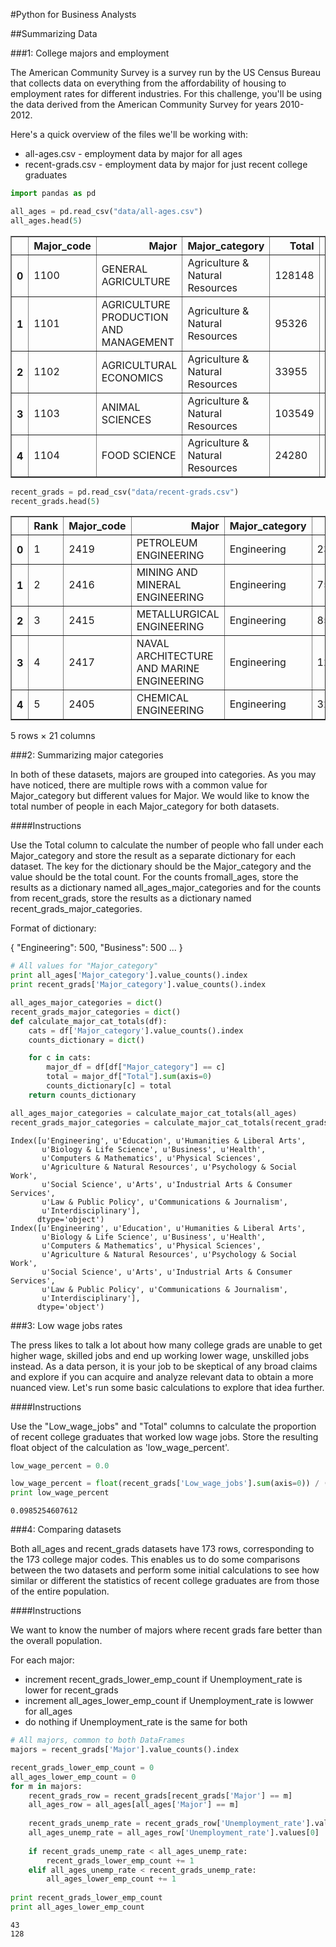 
#Python for Business Analysts

##Summarizing Data

###1: College majors and employment

The American Community Survey is a survey run by the US Census Bureau that collects data on everything from the affordability of housing to employment rates for different industries. For this challenge, you'll be using the data derived from the American Community Survey for years 2010-2012.

Here's a quick overview of the files we'll be working with:

- all-ages.csv - employment data by major for all ages
- recent-grads.csv - employment data by major for just recent college graduates


```python
import pandas as pd

all_ages = pd.read_csv("data/all-ages.csv")
all_ages.head(5)
```




<div>
<table border="1" class="dataframe">
  <thead>
    <tr style="text-align: right;">
      <th></th>
      <th>Major_code</th>
      <th>Major</th>
      <th>Major_category</th>
      <th>Total</th>
      <th>Employed</th>
      <th>Employed_full_time_year_round</th>
      <th>Unemployed</th>
      <th>Unemployment_rate</th>
      <th>Median</th>
      <th>P25th</th>
      <th>P75th</th>
    </tr>
  </thead>
  <tbody>
    <tr>
      <th>0</th>
      <td>1100</td>
      <td>GENERAL AGRICULTURE</td>
      <td>Agriculture &amp; Natural Resources</td>
      <td>128148</td>
      <td>90245</td>
      <td>74078</td>
      <td>2423</td>
      <td>0.026147</td>
      <td>50000</td>
      <td>34000</td>
      <td>80000</td>
    </tr>
    <tr>
      <th>1</th>
      <td>1101</td>
      <td>AGRICULTURE PRODUCTION AND MANAGEMENT</td>
      <td>Agriculture &amp; Natural Resources</td>
      <td>95326</td>
      <td>76865</td>
      <td>64240</td>
      <td>2266</td>
      <td>0.028636</td>
      <td>54000</td>
      <td>36000</td>
      <td>80000</td>
    </tr>
    <tr>
      <th>2</th>
      <td>1102</td>
      <td>AGRICULTURAL ECONOMICS</td>
      <td>Agriculture &amp; Natural Resources</td>
      <td>33955</td>
      <td>26321</td>
      <td>22810</td>
      <td>821</td>
      <td>0.030248</td>
      <td>63000</td>
      <td>40000</td>
      <td>98000</td>
    </tr>
    <tr>
      <th>3</th>
      <td>1103</td>
      <td>ANIMAL SCIENCES</td>
      <td>Agriculture &amp; Natural Resources</td>
      <td>103549</td>
      <td>81177</td>
      <td>64937</td>
      <td>3619</td>
      <td>0.042679</td>
      <td>46000</td>
      <td>30000</td>
      <td>72000</td>
    </tr>
    <tr>
      <th>4</th>
      <td>1104</td>
      <td>FOOD SCIENCE</td>
      <td>Agriculture &amp; Natural Resources</td>
      <td>24280</td>
      <td>17281</td>
      <td>12722</td>
      <td>894</td>
      <td>0.049188</td>
      <td>62000</td>
      <td>38500</td>
      <td>90000</td>
    </tr>
  </tbody>
</table>
</div>




```python
recent_grads = pd.read_csv("data/recent-grads.csv")
recent_grads.head(5)
```




<div>
<table border="1" class="dataframe">
  <thead>
    <tr style="text-align: right;">
      <th></th>
      <th>Rank</th>
      <th>Major_code</th>
      <th>Major</th>
      <th>Major_category</th>
      <th>Total</th>
      <th>Sample_size</th>
      <th>Men</th>
      <th>Women</th>
      <th>ShareWomen</th>
      <th>Employed</th>
      <th>...</th>
      <th>Part_time</th>
      <th>Full_time_year_round</th>
      <th>Unemployed</th>
      <th>Unemployment_rate</th>
      <th>Median</th>
      <th>P25th</th>
      <th>P75th</th>
      <th>College_jobs</th>
      <th>Non_college_jobs</th>
      <th>Low_wage_jobs</th>
    </tr>
  </thead>
  <tbody>
    <tr>
      <th>0</th>
      <td>1</td>
      <td>2419</td>
      <td>PETROLEUM ENGINEERING</td>
      <td>Engineering</td>
      <td>2339</td>
      <td>36</td>
      <td>2057</td>
      <td>282</td>
      <td>0.120564</td>
      <td>1976</td>
      <td>...</td>
      <td>270</td>
      <td>1207</td>
      <td>37</td>
      <td>0.018381</td>
      <td>110000</td>
      <td>95000</td>
      <td>125000</td>
      <td>1534</td>
      <td>364</td>
      <td>193</td>
    </tr>
    <tr>
      <th>1</th>
      <td>2</td>
      <td>2416</td>
      <td>MINING AND MINERAL ENGINEERING</td>
      <td>Engineering</td>
      <td>756</td>
      <td>7</td>
      <td>679</td>
      <td>77</td>
      <td>0.101852</td>
      <td>640</td>
      <td>...</td>
      <td>170</td>
      <td>388</td>
      <td>85</td>
      <td>0.117241</td>
      <td>75000</td>
      <td>55000</td>
      <td>90000</td>
      <td>350</td>
      <td>257</td>
      <td>50</td>
    </tr>
    <tr>
      <th>2</th>
      <td>3</td>
      <td>2415</td>
      <td>METALLURGICAL ENGINEERING</td>
      <td>Engineering</td>
      <td>856</td>
      <td>3</td>
      <td>725</td>
      <td>131</td>
      <td>0.153037</td>
      <td>648</td>
      <td>...</td>
      <td>133</td>
      <td>340</td>
      <td>16</td>
      <td>0.024096</td>
      <td>73000</td>
      <td>50000</td>
      <td>105000</td>
      <td>456</td>
      <td>176</td>
      <td>0</td>
    </tr>
    <tr>
      <th>3</th>
      <td>4</td>
      <td>2417</td>
      <td>NAVAL ARCHITECTURE AND MARINE ENGINEERING</td>
      <td>Engineering</td>
      <td>1258</td>
      <td>16</td>
      <td>1123</td>
      <td>135</td>
      <td>0.107313</td>
      <td>758</td>
      <td>...</td>
      <td>150</td>
      <td>692</td>
      <td>40</td>
      <td>0.050125</td>
      <td>70000</td>
      <td>43000</td>
      <td>80000</td>
      <td>529</td>
      <td>102</td>
      <td>0</td>
    </tr>
    <tr>
      <th>4</th>
      <td>5</td>
      <td>2405</td>
      <td>CHEMICAL ENGINEERING</td>
      <td>Engineering</td>
      <td>32260</td>
      <td>289</td>
      <td>21239</td>
      <td>11021</td>
      <td>0.341631</td>
      <td>25694</td>
      <td>...</td>
      <td>5180</td>
      <td>16697</td>
      <td>1672</td>
      <td>0.061098</td>
      <td>65000</td>
      <td>50000</td>
      <td>75000</td>
      <td>18314</td>
      <td>4440</td>
      <td>972</td>
    </tr>
  </tbody>
</table>
<p>5 rows × 21 columns</p>
</div>



###2: Summarizing major categories

In both of these datasets, majors are grouped into categories. As you may have noticed, there are multiple rows with a common value for Major_category but different values for Major. We would like to know the total number of people in each Major_category for both datasets.

####Instructions

Use the Total column to calculate the number of people who fall under each Major_category and store the result as a separate dictionary for each dataset. The key for the dictionary should be the Major_category and the value should be the total count. For the counts fromall_ages, store the results as a dictionary named all_ages_major_categories and for the counts from recent_grads, store the results as a dictionary named recent_grads_major_categories.

Format of dictionary:

{ 
    "Engineering": 500,
    "Business": 500
    ...
}


```python
# All values for "Major_category"
print all_ages['Major_category'].value_counts().index
print recent_grads['Major_category'].value_counts().index

all_ages_major_categories = dict()
recent_grads_major_categories = dict()
def calculate_major_cat_totals(df):
    cats = df['Major_category'].value_counts().index
    counts_dictionary = dict()

    for c in cats:
        major_df = df[df["Major_category"] == c]
        total = major_df["Total"].sum(axis=0)
        counts_dictionary[c] = total
    return counts_dictionary

all_ages_major_categories = calculate_major_cat_totals(all_ages)
recent_grads_major_categories = calculate_major_cat_totals(recent_grads)
```

    Index([u'Engineering', u'Education', u'Humanities & Liberal Arts',
           u'Biology & Life Science', u'Business', u'Health',
           u'Computers & Mathematics', u'Physical Sciences',
           u'Agriculture & Natural Resources', u'Psychology & Social Work',
           u'Social Science', u'Arts', u'Industrial Arts & Consumer Services',
           u'Law & Public Policy', u'Communications & Journalism',
           u'Interdisciplinary'],
          dtype='object')
    Index([u'Engineering', u'Education', u'Humanities & Liberal Arts',
           u'Biology & Life Science', u'Business', u'Health',
           u'Computers & Mathematics', u'Physical Sciences',
           u'Agriculture & Natural Resources', u'Psychology & Social Work',
           u'Social Science', u'Arts', u'Industrial Arts & Consumer Services',
           u'Law & Public Policy', u'Communications & Journalism',
           u'Interdisciplinary'],
          dtype='object')
    

###3: Low wage jobs rates

The press likes to talk a lot about how many college grads are unable to get higher wage, skilled jobs and end up working lower wage, unskilled jobs instead. As a data person, it is your job to be skeptical of any broad claims and explore if you can acquire and analyze relevant data to obtain a more nuanced view. Let's run some basic calculations to explore that idea further.

####Instructions

Use the "Low_wage_jobs" and "Total" columns to calculate the proportion of recent college graduates that worked low wage jobs. Store the resulting float object of the calculation as 'low_wage_percent'.


```python
low_wage_percent = 0.0

low_wage_percent = float(recent_grads['Low_wage_jobs'].sum(axis=0)) / (recent_grads['Total'].sum(axis=0))
print low_wage_percent
```

    0.0985254607612
    

###4: Comparing datasets

Both all_ages and recent_grads datasets have 173 rows, corresponding to the 173 college major codes. This enables us to do some comparisons between the two datasets and perform some initial calculations to see how similar or different the statistics of recent college graduates are from those of the entire population.

####Instructions

We want to know the number of majors where recent grads fare better than the overall population.

For each major:

- increment recent_grads_lower_emp_count if Unemployment_rate is lower for recent_grads
- increment all_ages_lower_emp_count if Unemployment_rate is lowwer for all_ages
- do nothing if Unemployment_rate is the same for both


```python
# All majors, common to both DataFrames
majors = recent_grads['Major'].value_counts().index

recent_grads_lower_emp_count = 0
all_ages_lower_emp_count = 0
for m in majors:
    recent_grads_row = recent_grads[recent_grads['Major'] == m]
    all_ages_row = all_ages[all_ages['Major'] == m]
    
    recent_grads_unemp_rate = recent_grads_row['Unemployment_rate'].values[0]
    all_ages_unemp_rate = all_ages_row['Unemployment_rate'].values[0]
    
    if recent_grads_unemp_rate < all_ages_unemp_rate:
        recent_grads_lower_emp_count += 1
    elif all_ages_unemp_rate < recent_grads_unemp_rate:
        all_ages_lower_emp_count += 1
        
print recent_grads_lower_emp_count
print all_ages_lower_emp_count
```

    43
    128
    
